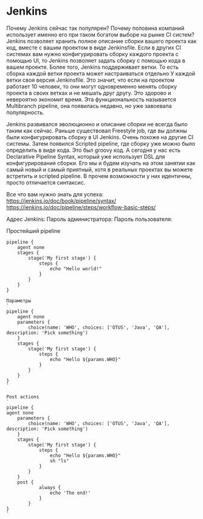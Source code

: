 # Jenkins

Почему Jenkins сейчас так популярен? Почему половина компаний использует именно его при таком богатом выборе на рынке CI систем?
Jenkins позволяет хранить полное описание сборки вашего проекта как код, вместе с вашим проектом в виде Jenkinsfile.
Если в других CI системах вам нужно конфигурировать сборку каждого проекта с помощью UI, то Jenkins позволяет задать сборку с помощью кода в вашем проекте. Более того, Jenkins поддерживает ветки. То есть сборка каждой ветки проекта может настраиваться отдельно У каждой ветки своя версия Jenkinsfile. Это значит, что если на проектом работает 10 человек, то они могут одновременно менять сборку проекта в своих ветках и не мешать друг другу. Это здорово и невероятно экономит время. Эта функциональность называется Multibranch pipeline, она появилась недавно, но уже завоевала популярность.

Jenkins развивался эволюционно и описание сборки не всегда было таким как сейчас. Раньше существовал Freestyle job, где вы должны были конфигурировать сборку в UI Jenkins. Очень похоже на другие CI системы. 
Затем появился Scripted pipeline, где сборку уже можно было определить в виде кода. Это был groovy код.
А сегодня у нас есть Declarative Pipeline Syntax, который уже использует DSL для конфигурирования сборки. Его мы и будем изучать на этом занятии как самый новый и самый приятный, хотя в реальных проектах вы можете встретить и scripted pipeline. В прочем возможности у них идентичны, просто отличается синтаксис.

Все что вам нужно знать для успеха: 
https://jenkins.io/doc/book/pipeline/syntax/
https://jenkins.io/doc/pipeline/steps/workflow-basic-steps/

Адрес Jenkins: 
Пароль администратора: 
Пароль пользователя: 

Простейший pipeline
```
pipeline {
    agent none
    stages {
        stage('My first stage') {
            steps {
                echo "Hello world!"
            }
        }
    }
}

Параметры
`
pipeline {
    agent none
    parameters {
        choice(name: 'WHO', choices: ['OTUS', 'Java', 'QA'], description: 'Pick something')
    }
    stages {
        stage('My first stage') {
            steps {
                echo "Hello ${params.WHO}"
            }
        }
    }
}
`

Post actions
`
pipeline {
agent none
    parameters {
        choice(name: 'WHO', choices: ['OTUS', 'Java', 'QA'], description: 'Pick something')
    }
    stages {
        stage('My first stage') {
            steps {
                echo "Hello ${params.WHO}"
                sh "ls"
            }
        }
    }
    post { 
            always { 
                echo 'The end!'
            }
        }
}
`
